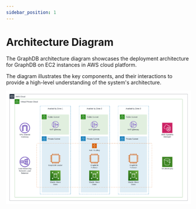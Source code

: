 ```yaml
---
sidebar_position: 1
---
```


# Architecture Diagram

The GraphDB architecture diagram showcases the deployment architecture for GraphDB on EC2 instances in AWS cloud platform.

The diagram illustrates the key components, and their interactions to provide a high-level understanding of the system's architecture.

![ftr-architecture.png](img/ftr-architecture.png)

[//]: # ([https://lucid.app/lucidchart/ae36aed1-c74f-47e6-83e1-377639115474/edit?invitationId=inv_95649240-827e-4ab4-a6b2-902dcb5c388a&referringApp=slack&page=e4n1U8q9M.QU#]&#40;https://lucid.app/lucidchart/ae36aed1-c74f-47e6-83e1-377639115474/edit?invitationId=inv_95649240-827e-4ab4-a6b2-902dcb5c388a&referringApp=slack&page=e4n1U8q9M.QU#&#41;)

